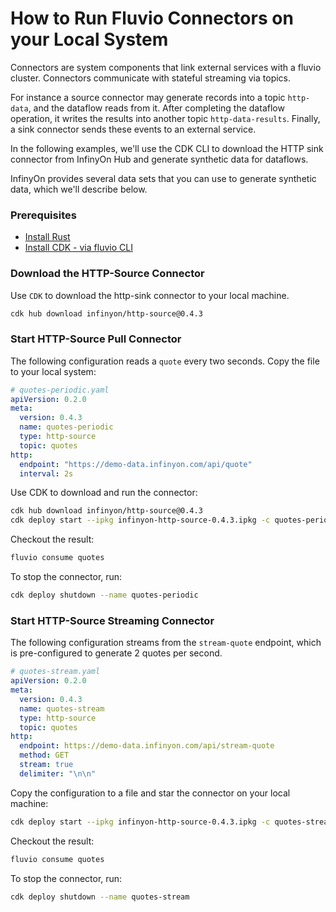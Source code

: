 # How to Run Fluvio Connectors on your Local System

Connectors are system components that link external services with a fluvio cluster. Connectors communicate with stateful streaming via topics.

For instance a source connector may generate records into a topic `http-data`, and the dataflow reads from it. After completing the dataflow operation, it writes the results into another topic `http-data-results`. Finally, a sink connector sends these events to an external service.

In the following examples, we'll use the CDK CLI to download the HTTP sink connector from InfinyOn Hub and generate synthetic data for dataflows.

InfinyOn provides several data sets that you can use to generate synthetic data, which we'll describe below.

### Prerequisites

* [Install Rust](./README.md#install--update-rust)
* [Install CDK - via fluvio CLI](./README.md#install-fluvio--sdf)

### Download the  HTTP-Source Connector

Use `CDK` to download the http-sink connector to your local machine.

```bash
cdk hub download infinyon/http-source@0.4.3
```

### Start HTTP-Source Pull Connector

The following configuration reads a `quote` every two seconds. Copy the file to your local system:

```yaml
# quotes-periodic.yaml
apiVersion: 0.2.0
meta:
  version: 0.4.3
  name: quotes-periodic
  type: http-source
  topic: quotes
http:
  endpoint: "https://demo-data.infinyon.com/api/quote"
  interval: 2s
```

Use CDK to download and run the connector:

```bash
cdk hub download infinyon/http-source@0.4.3
cdk deploy start --ipkg infinyon-http-source-0.4.3.ipkg -c quotes-periodic.yaml
```

Checkout the result:

```bash
fluvio consume quotes
```

To stop the connector, run:

```bash
cdk deploy shutdown --name quotes-periodic
```

### Start HTTP-Source Streaming Connector

The following configuration streams from the `stream-quote` endpoint, which is pre-configured to generate 2 quotes per second.

```yaml
# quotes-stream.yaml
apiVersion: 0.2.0
meta:
  version: 0.4.3
  name: quotes-stream
  type: http-source
  topic: quotes
http:
  endpoint: https://demo-data.infinyon.com/api/stream-quote
  method: GET
  stream: true
  delimiter: "\n\n"
```

Copy the configuration to a file and star the connector on your local machine:

```bash
cdk deploy start --ipkg infinyon-http-source-0.4.3.ipkg -c quotes-stream.yaml
```

Checkout the result:

```bash
fluvio consume quotes
```

To stop the connector, run:

```bash
cdk deploy shutdown --name quotes-stream
```
